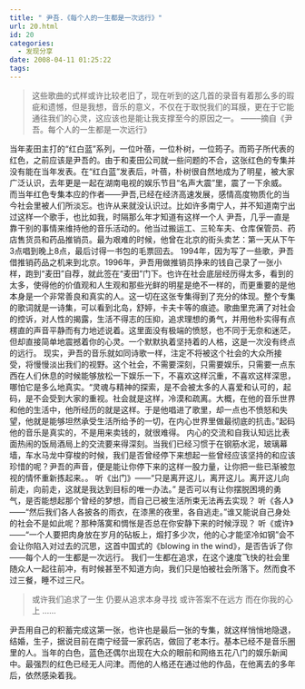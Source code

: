 ```yaml
---
title: " 尹吾.《每个人的一生都是一次远行》"
url: 20.html
id: 20
categories:
  - 发现分享
date: 2008-04-11 01:25:22
tags:
---
```


> 这些歌曲的式样或许比较老旧了，现在听到的这几首的录音有着那么多的瑕疵和遗憾，但是我想，音乐的意义，不仅在于取悦我们的耳膜，更在于它能通往我们的心灵，这应该也是能让我支撑至今的原因之一。 ——–摘自《尹吾。每个人的一生都是一次远行》

当年麦田主打的“红白蓝”系列，一位叶蓓，一位朴树，一位筠子。而筠子所代表的红色，之前应该是尹吾的。由于和麦田公司就一些问题的不合，这张红色的专集并没有能在当年发表。在“红白蓝”发表后，叶蓓，朴树很自然地成为了明星，被大家广泛认识，去年更是一起在湖南电视的娱乐节目“名声大震”里，震了一下余威。 而当年红色专集本应的作者——尹吾,已经在经济高速发展，感情高度物质化的当今社会里被人们所淡忘。也许从来就没认识过。比如许多南宁人，并不知道南宁出过这样一个歌手，也比如我，时隔那么年才知道有这样一个人 尹吾，几乎一直是靠干别的事情来维持他的音乐活动的。他当过搬运工、三轮车夫、仓库保管员、药店售货员和药品推销员。最为艰难的时候，他曾在北京的街头卖艺：第一天从下午3点唱到晚上8点，最后讨得一书包的毛票回去。 1994年，因为写了一些歌，尹吾借推销药品之机来到北京。1996年，尹吾用做推销员挣来的钱自己录了一张小样，跑到“麦田”自荐，就此签在“麦田”门下。也许在社会底层经历得太多，看到的太多，使得他的价值观和人生观和那些光鲜的明星是绝不一样的，而更重要的是他本身是一个非常善良和真实的人。这一切在这张专集得到了充分的体现。整个专集的歌词就是一诗集，可以看到北岛，舒婷，卡夫卡等的痕迹。歌曲里充满了对社会的控诉，对人性的揭露，生活不得志的压抑，追求理想的勇气，并用他朴实得有点楞直的声音平静而有力地述说着。这里面没有极端的愤怒，也不同于无奈和迷茫，但却直接简单地震撼着你的心灵。一个默默执着坚持着的人格，这是一次没有终点的远行。 现实，尹吾的音乐就如同诗歌一样，注定不将被这个社会的大众所接受，将慢慢淡出我们的视野。这个社会，不需要深刻，只需要娱乐，只需要一点东西在人们休息的时候能够放松一下娱乐一下，不喜欢这样沉重，不喜欢这样深思，哪怕它是多么地真实。“灵魂与精神的探索，是不会被太多的人喜爱和认可的，起码，是不会受到大家的重视。社会就是这样，冷漠和疏离。大概，在他的音乐世界和他的生活中，他所经历的就是这样。于是他唱进了歌里，却一点也不愤怒和失望，他就是能够坦然承受生活所给予的一切，在内心世界里做最彻底的抗击。”起码他的音乐是真实的，不是用来卖钱的，就很难得。 内心的交流和自我认知远比表面热闹的饭局酒局上的交流要来得深刻。当我们已经习惯于在钢筋水泥，玻璃幕墙，车水马龙中穿梭的时候，我们是否曾经停下来想起一些曾经应该坚持的和应该珍惜的呢？尹吾的声音，便是能让你停下来的这样一股力量，让你把一些已渐被忽视的情怀重新拣起来。。 听《出门》——“只是离开这儿，离开这儿。离开这儿向前走，向前走，这就是我达到目标的唯一办法。” 是否可以有让你摆脱困境的勇气，是否能想起那个曾经的梦想，而自己已被生活所束无法再去实现？ 听《各人》——“然后我们各人各披各的雨衣，在漆黑的夜里，各自逃走。”谁又能说自己身处的社会不是如此呢？那种落寞和惆怅是否总在你安静下来的时候浮现？ 听《或许》——“一个人要把肉身放在岁月的砧板上，煅打多少次，他的心才能坚冷如钢”会不会让你陷入对过去的沉思，这首中国式的《blowing in the wind》，是否告诉了你——每个人的一生都是一次远行。 我们一生都在追求，在这个速度飞快的社会里随众人一起往前冲，有时候甚至不知道方向，我们只是怕被社会所落下。然而食不过三餐，睡不过三尺。

> 或许我们追求了一生 仍要从追求本身寻找 或许答案不在远方 而在你我的心上 ……

尹吾用自己的积蓄完成这第一张，也许也是最后一张的专集，就这样悄悄地隐退，结婚，生子，据说目前在南宁经营一家药店，做回了老本行。基本已经不是音乐圈里的人。当年的白色，蓝色还偶尔出现在大众的眼前和网络五花八门的娱乐新闻中。最强烈的红色已经无人问津。而他的人格还在通过他的作品，在他离去的多年后，依然感染着我。